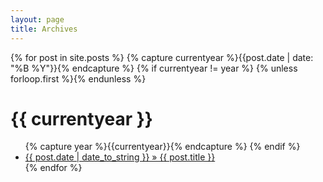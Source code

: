 ```yaml
---
layout: page
title: Archives
---
```

{% for post in site.posts %}
{% capture currentyear %}{{post.date | date: "%B %Y"}}{% endcapture %}
{% if currentyear != year %}
{% unless forloop.first %}</ul>{% endunless %}
<h1>{{ currentyear }}</h1>
<ul>
{% capture year %}{{currentyear}}{% endcapture %}
{% endif %}
<li><a href="{{ site.baseurl }}{{ post.url }}"> {{ post.date | date_to_string }} &raquo; {{ post.title }} </a></li>
{% endfor %}
